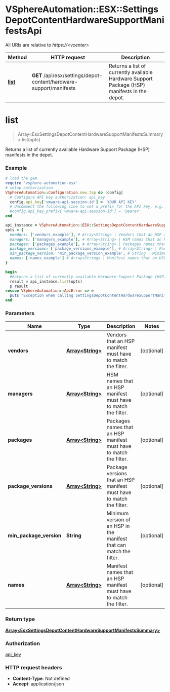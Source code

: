# VSphereAutomation::ESX::SettingsDepotContentHardwareSupportManifestsApi

All URIs are relative to *https://&lt;vcenter&gt;*

Method | HTTP request | Description
------------- | ------------- | -------------
[**list**](SettingsDepotContentHardwareSupportManifestsApi.md#list) | **GET** /api/esx/settings/depot-content/hardware-support/manifests | Returns a list of currently available Hardware Support Package (HSP) manifests in the depot.


# **list**
> Array&lt;EsxSettingsDepotContentHardwareSupportManifestsSummary&gt; list(opts)

Returns a list of currently available Hardware Support Package (HSP) manifests in the depot.

### Example
```ruby
# load the gem
require 'vsphere-automation-esx'
# setup authorization
VSphereAutomation::Configuration.new.tap do |config|
  # Configure API key authorization: api_key
  config.api_key['vmware-api-session-id'] = 'YOUR API KEY'
  # Uncomment the following line to set a prefix for the API key, e.g. 'Bearer' (defaults to nil)
  #config.api_key_prefix['vmware-api-session-id'] = 'Bearer'
end

api_instance = VSphereAutomation::ESX::SettingsDepotContentHardwareSupportManifestsApi.new
opts = {
  vendors: ['vendors_example'], # Array<String> | Vendors that an HSP manifest must have to match the filter.
  managers: ['managers_example'], # Array<String> | HSM names that an HSP manifest must have to match the filter.
  packages: ['packages_example'], # Array<String> | Packages names that an HSP manifest must have to match the filter.
  package_versions: ['package_versions_example'], # Array<String> | Package versions that an HSP manifest must have to match the filter.
  min_package_version: 'min_package_version_example', # String | Minimum version of an HSP in the manifest that can match the filter.
  names: ['names_example'] # Array<String> | Manifest names that an HSP manifest must have to match the filter.
}

begin
  #Returns a list of currently available Hardware Support Package (HSP) manifests in the depot.
  result = api_instance.list(opts)
  p result
rescue VSphereAutomation::ApiError => e
  puts "Exception when calling SettingsDepotContentHardwareSupportManifestsApi->list: #{e}"
end
```

### Parameters

Name | Type | Description  | Notes
------------- | ------------- | ------------- | -------------
 **vendors** | [**Array&lt;String&gt;**](String.md)| Vendors that an HSP manifest must have to match the filter. | [optional] 
 **managers** | [**Array&lt;String&gt;**](String.md)| HSM names that an HSP manifest must have to match the filter. | [optional] 
 **packages** | [**Array&lt;String&gt;**](String.md)| Packages names that an HSP manifest must have to match the filter. | [optional] 
 **package_versions** | [**Array&lt;String&gt;**](String.md)| Package versions that an HSP manifest must have to match the filter. | [optional] 
 **min_package_version** | **String**| Minimum version of an HSP in the manifest that can match the filter. | [optional] 
 **names** | [**Array&lt;String&gt;**](String.md)| Manifest names that an HSP manifest must have to match the filter. | [optional] 

### Return type

[**Array&lt;EsxSettingsDepotContentHardwareSupportManifestsSummary&gt;**](EsxSettingsDepotContentHardwareSupportManifestsSummary.md)

### Authorization

[api_key](../README.md#api_key)

### HTTP request headers

 - **Content-Type**: Not defined
 - **Accept**: application/json



